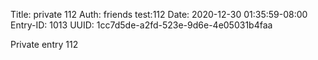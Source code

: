 Title: private 112
Auth: friends test:112
Date: 2020-12-30 01:35:59-08:00
Entry-ID: 1013
UUID: 1cc7d5de-a2fd-523e-9d6e-4e05031b4faa

Private entry 112